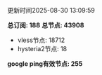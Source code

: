 更新时间2025-08-30 13:09:59

**总订阅: 188**
**总节点: 43908**
- vless节点: 18712
- hysteria2节点: 18

**google ping有效节点: 255**
